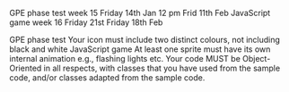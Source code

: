 GPE phase test week 15 Friday 14th Jan 12 pm Frid 11th Feb
JavaScript game week 16 Friday 21st Friday 18th Feb

GPE phase test Your icon must include two distinct colours, not including black and white JavaScript game At least one sprite must have its own internal animation e.g., flashing lights etc. Your code MUST be Object-Oriented in all respects, with classes that you have used from the sample code, and/or classes adapted from the sample code.
